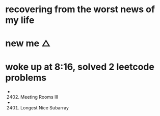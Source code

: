 # recovering from the worst news of my life
# new me △

# woke up at 8:16, solved 2 leetcode problems
- 2402. Meeting Rooms III
- 2401. Longest Nice Subarray
